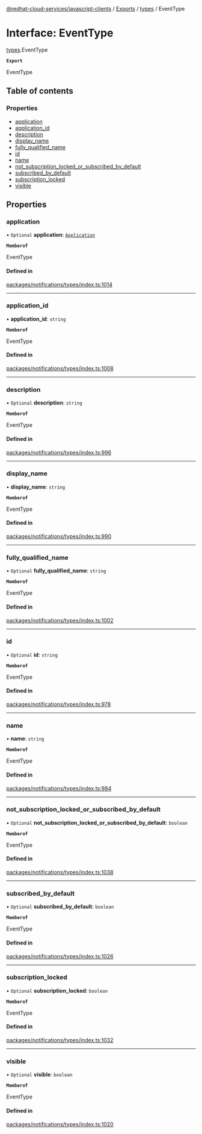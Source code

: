 [@redhat-cloud-services/javascript-clients](../README.md) / [Exports](../modules.md) / [types](../modules/types.md) / EventType

# Interface: EventType

[types](../modules/types.md).EventType

**`Export`**

EventType

## Table of contents

### Properties

- [application](types.EventType.md#application)
- [application\_id](types.EventType.md#application_id)
- [description](types.EventType.md#description)
- [display\_name](types.EventType.md#display_name)
- [fully\_qualified\_name](types.EventType.md#fully_qualified_name)
- [id](types.EventType.md#id)
- [name](types.EventType.md#name)
- [not\_subscription\_locked\_or\_subscribed\_by\_default](types.EventType.md#not_subscription_locked_or_subscribed_by_default)
- [subscribed\_by\_default](types.EventType.md#subscribed_by_default)
- [subscription\_locked](types.EventType.md#subscription_locked)
- [visible](types.EventType.md#visible)

## Properties

### application

• `Optional` **application**: [`Application`](types.Application.md)

**`Memberof`**

EventType

#### Defined in

[packages/notifications/types/index.ts:1014](https://github.com/RedHatInsights/javascript-clients/blob/main/packages/notifications/types/index.ts#L1014)

___

### application\_id

• **application\_id**: `string`

**`Memberof`**

EventType

#### Defined in

[packages/notifications/types/index.ts:1008](https://github.com/RedHatInsights/javascript-clients/blob/main/packages/notifications/types/index.ts#L1008)

___

### description

• `Optional` **description**: `string`

**`Memberof`**

EventType

#### Defined in

[packages/notifications/types/index.ts:996](https://github.com/RedHatInsights/javascript-clients/blob/main/packages/notifications/types/index.ts#L996)

___

### display\_name

• **display\_name**: `string`

**`Memberof`**

EventType

#### Defined in

[packages/notifications/types/index.ts:990](https://github.com/RedHatInsights/javascript-clients/blob/main/packages/notifications/types/index.ts#L990)

___

### fully\_qualified\_name

• `Optional` **fully\_qualified\_name**: `string`

**`Memberof`**

EventType

#### Defined in

[packages/notifications/types/index.ts:1002](https://github.com/RedHatInsights/javascript-clients/blob/main/packages/notifications/types/index.ts#L1002)

___

### id

• `Optional` **id**: `string`

**`Memberof`**

EventType

#### Defined in

[packages/notifications/types/index.ts:978](https://github.com/RedHatInsights/javascript-clients/blob/main/packages/notifications/types/index.ts#L978)

___

### name

• **name**: `string`

**`Memberof`**

EventType

#### Defined in

[packages/notifications/types/index.ts:984](https://github.com/RedHatInsights/javascript-clients/blob/main/packages/notifications/types/index.ts#L984)

___

### not\_subscription\_locked\_or\_subscribed\_by\_default

• `Optional` **not\_subscription\_locked\_or\_subscribed\_by\_default**: `boolean`

**`Memberof`**

EventType

#### Defined in

[packages/notifications/types/index.ts:1038](https://github.com/RedHatInsights/javascript-clients/blob/main/packages/notifications/types/index.ts#L1038)

___

### subscribed\_by\_default

• `Optional` **subscribed\_by\_default**: `boolean`

**`Memberof`**

EventType

#### Defined in

[packages/notifications/types/index.ts:1026](https://github.com/RedHatInsights/javascript-clients/blob/main/packages/notifications/types/index.ts#L1026)

___

### subscription\_locked

• `Optional` **subscription\_locked**: `boolean`

**`Memberof`**

EventType

#### Defined in

[packages/notifications/types/index.ts:1032](https://github.com/RedHatInsights/javascript-clients/blob/main/packages/notifications/types/index.ts#L1032)

___

### visible

• `Optional` **visible**: `boolean`

**`Memberof`**

EventType

#### Defined in

[packages/notifications/types/index.ts:1020](https://github.com/RedHatInsights/javascript-clients/blob/main/packages/notifications/types/index.ts#L1020)
